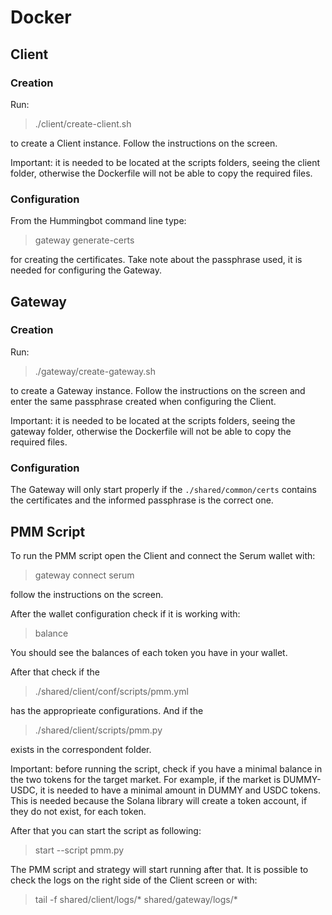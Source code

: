 # Docker

## Client

### Creation

Run:

> ./client/create-client.sh

to create a Client instance. Follow the instructions on the screen.

Important: it is needed to be located at the scripts folders, seeing the client folder, otherwise the Dockerfile
will not be able to copy the required files.

### Configuration

From the Hummingbot command line type:

> gateway generate-certs

for creating the certificates. Take note about the passphrase used, it is needed for configuring the Gateway.

## Gateway

### Creation

Run:

> ./gateway/create-gateway.sh

to create a Gateway instance. Follow the instructions on the screen
and enter the same passphrase created when configuring the Client.

Important: it is needed to be located at the scripts folders, seeing the gateway folder, otherwise the Dockerfile
will not be able to copy the required files.

### Configuration

The Gateway will only start properly if the `./shared/common/certs` contains the certificates
and the informed passphrase is the correct one.

## PMM Script

To run the PMM script open the Client and connect the Serum wallet with:

> gateway connect serum

follow the instructions on the screen.

After the wallet configuration check if it is working with:

> balance

You should see the balances of each token you have in your wallet.

After that check if the

> ./shared/client/conf/scripts/pmm.yml

has the approprieate configurations. And if the 

> ./shared/client/scripts/pmm.py

exists in the correspondent folder.

Important: before running the script, check if you have a minimal balance in the two tokens
for the target market. For example, if the market is DUMMY-USDC, it is needed to have a minimal
amount in DUMMY and USDC tokens. This is needed because the Solana library will create a token
account, if they do not exist, for each token.

After that you can start the script as following:

> start --script pmm.py

The PMM script and strategy will start running after that.
It is possible to check the logs on the right side of the Client screen or with:

> tail -f shared/client/logs/* shared/gateway/logs/*
